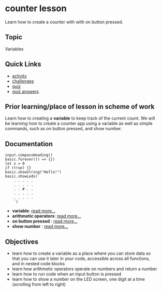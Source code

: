 # counter lesson

Learn how to create a counter with with on button pressed.

## Topic

Variables

## Quick Links

* [activity](/lessons/counter/activity)
* [challenges](/lessons/counter/challenges)
* [quiz](/lessons/counter/quiz)
* [quiz answers](/lessons/counter/quiz-answers)

## Prior learning/place of lesson in scheme of work

Learn how to creating a **variable** to keep track of the current count. We will be learning how to create a counter app using a variable as well as simple commands, such as on button pressed, and show number.

## Documentation

```cards
input.compassHeading()
basic.forever(() => {})
let x = 0
if (true) {}
basic.showString("Hello!")
basic.showLeds(`
    . . . . .
    . . . . .
    . . # . .
    . . . . .
    . . . . .
    `)
```

* **variable**: [read more...](/reference/variables/var)
* **arithmetic operators**: [read more...](/reference/types/number)
* **on button pressed** : [read more...](/reference/input/on-button-pressed)
* **show number** : [read more...](/reference/basic/show-number)

## Objectives

* learn how to create a variable as a place where you can store data so that you can use it later in your code, accessible across all functions, and in nested code blocks
* learn how arithmetic operators operate on numbers and return a number
* learn how to run code when an input button is pressed
* learn how to show a number on the LED screen, one digit at a time (scrolling from left to right)

